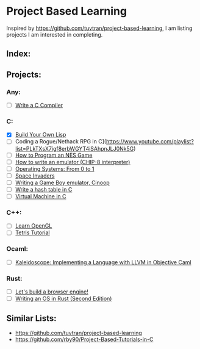 # Project Based Learning
Inspired by https://github.com/tuvtran/project-based-learning, I am listing projects I am interested in completing.

## Index:


## Projects:
### Any:
- [ ] [Write a C Compiler](https://norasandler.com/2017/11/29/Write-a-Compiler.html)

### C:
- [x] [Build Your Own Lisp](http://www.buildyourownlisp.com/)
- [ ] Coding a Rogue/Nethack RPG in C](https://www.youtube.com/playlist?list=PLkTXsX7igf8erbWGYT4iSAhpnJLJ0Nk5G)
- [ ] [How to Program an NES Game](https://nesdoug.com/)
- [ ] [How to write an emulator (CHIP-8 interpreter)](http://www.multigesture.net/articles/how-to-write-an-emulator-chip-8-interpreter/)
- [ ] [Operating Systems: From 0 to 1](https://tuhdo.github.io/os01/)
- [ ] [Space Invaders](http://nicktasios.nl/posts/space-invaders-from-scratch-part-1.html)
- [ ] [Writing a Game Boy emulator, Cinoop](https://cturt.github.io/cinoop.html)
- [ ] [Write a hash table in C](https://github.com/jamesroutley/write-a-hash-table)
- [ ] [Virtual Machine in C](https://blog.felixangell.com/virtual-machine-in-c)

### C++:
- [ ] [Learn OpenGL](https://learnopengl.com/)
- [ ] [Tetris Tutorial](http://javilop.com/gamedev/tetris-tutorial-in-c-platform-independent-focused-in-game-logic-for-beginners/)

### Ocaml:
- [ ] [Kaleidoscope: Implementing a Language with LLVM in Objective Caml](https://llvm.org/docs/tutorial/#kaleidoscope-implementing-a-language-with-llvm-in-objective-caml)

### Rust:
- [ ] [Let's build a browser engine!](https://limpet.net/mbrubeck/2014/08/08/toy-layout-engine-1.html)
- [ ] [Writing an OS in Rust (Second Edition)](https://os.phil-opp.com/)

## Similar Lists:
- https://github.com/tuvtran/project-based-learning
- https://github.com/rby90/Project-Based-Tutorials-in-C
